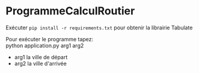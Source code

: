 # ProgrammeCalculRoutier

Exécuter ```pip install -r requirements.txt``` pour obtenir la librairie Tabulate

Pour exécuter le programme tapez:  
python application.py arg1 arg2
- arg1 la ville de départ
- arg2 la ville d'arrivée
